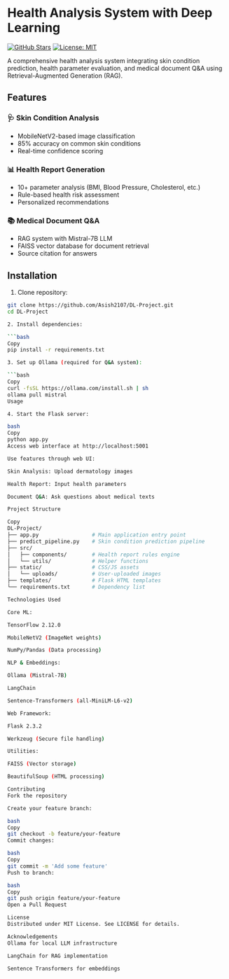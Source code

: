# Health Analysis System with Deep Learning

[![GitHub Stars](https://img.shields.io/github/stars/Asish2107/DL-Project?style=social)](https://github.com/Asish2107/DL-Project/stargazers)
[![License: MIT](https://img.shields.io/badge/License-MIT-yellow.svg)](https://opensource.org/licenses/MIT)

A comprehensive health analysis system integrating skin condition prediction, health parameter evaluation, and medical document Q&A using Retrieval-Augmented Generation (RAG).

## Features

### 🩺 Skin Condition Analysis
- MobileNetV2-based image classification
- 85% accuracy on common skin conditions
- Real-time confidence scoring

### 📊 Health Report Generation
- 10+ parameter analysis (BMI, Blood Pressure, Cholesterol, etc.)
- Rule-based health risk assessment
- Personalized recommendations

### 📚 Medical Document Q&A
- RAG system with Mistral-7B LLM
- FAISS vector database for document retrieval
- Source citation for answers

## Installation

1. Clone repository:
```bash
git clone https://github.com/Asish2107/DL-Project.git
cd DL-Project

2. Install dependencies:

```bash
Copy
pip install -r requirements.txt

3. Set up Ollama (required for Q&A system):

```bash
Copy
curl -fsSL https://ollama.com/install.sh | sh
ollama pull mistral
Usage

4. Start the Flask server:

bash
Copy
python app.py
Access web interface at http://localhost:5001

Use features through web UI:

Skin Analysis: Upload dermatology images

Health Report: Input health parameters

Document Q&A: Ask questions about medical texts

Project Structure

Copy
DL-Project/
├── app.py                 # Main application entry point
├── predict_pipeline.py    # Skin condition prediction pipeline
├── src/
│   ├── components/        # Health report rules engine
│   └── utils/             # Helper functions
├── static/                # CSS/JS assets
│   └── uploads/           # User-uploaded images
├── templates/             # Flask HTML templates
└── requirements.txt       # Dependency list

Technologies Used

Core ML:

TensorFlow 2.12.0

MobileNetV2 (ImageNet weights)

NumPy/Pandas (Data processing)

NLP & Embeddings:

Ollama (Mistral-7B)

LangChain

Sentence-Transformers (all-MiniLM-L6-v2)

Web Framework:

Flask 2.3.2

Werkzeug (Secure file handling)

Utilities:

FAISS (Vector storage)

BeautifulSoup (HTML processing)

Contributing
Fork the repository

Create your feature branch:

bash
Copy
git checkout -b feature/your-feature
Commit changes:

bash
Copy
git commit -m 'Add some feature'
Push to branch:

bash
Copy
git push origin feature/your-feature
Open a Pull Request

License
Distributed under MIT License. See LICENSE for details.

Acknowledgements
Ollama for local LLM infrastructure

LangChain for RAG implementation

Sentence Transformers for embeddings
